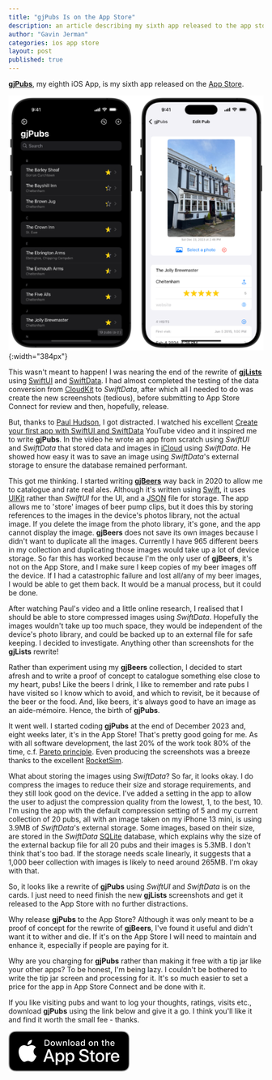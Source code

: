 ```yaml
---
title: "gjPubs Is on the App Store"
description: an article describing my sixth app released to the app store
author: "Gavin Jerman"
categories: ios app store
layout: post
published: true
---
```


[**gjPubs**](/gjPubs), my eighth iOS App, is my sixth app released on the [App Store](https://apps.apple.com/app/gjpubs/id6475642254?platform=iphone).  

![gjPubs screenshots](/images/2024-02-20-gjpubs-released-to-the-app-store-1.png){:width="384px"}


This wasn't meant to happen! I was nearing the end of the rewrite of [**gjLists**](/gjLists) using [SwiftUI](https://developer.apple.com/documentation/swiftui/) and [SwiftData](https://developer.apple.com/xcode/swiftdata/). I had almost completed the testing of the data conversion from [CloudKit](https://developer.apple.com/icloud/cloudkit/) to *SwiftData*, after which all I needed to do was create the new screenshots (tedious), before submitting to App Store Connect for review and then, hopefully, release.

But, thanks to [Paul Hudson](https://www.hackingwithswift.com/articles/263/build-your-first-app-with-swiftui-and-swiftdata), I got distracted. I watched his excellent [Create your first app with SwiftUI and SwiftData](https://www.youtube.com/watch?v=n4SCMC25BxY) YouTube video and it inspired me to write **gjPubs**. In the video he wrote an app from scratch using *SwiftUI* and *SwiftData* that stored data and images in [iCloud](https://www.apple.com/uk/icloud/) using *SwiftData*. He showed how easy it was to save an image using *SwiftData*'s external storage to ensure the database remained performant. 

This got me thinking. I started writing [**gjBeers**](/gjBeers) way back in 2020 to allow me to catalogue and rate real ales. Although it's written using [Swift](https://swift.org/), it uses [UIKit](https://developer.apple.com/documentation/uikit) rather than *SwiftUI* for the UI, and a [JSON](https://www.json.org) file for storage. The app allows me to 'store' images of beer pump clips, but it does this by storing references to the images in the device's photos library, not the actual image. If you delete the image from the photo library, it's gone, and the app cannot display the image. **gjBeers** does not save its own images because I didn't want to duplicate all the images. Currently I have 965 different beers in my collection and duplicating those images would take up a lot of device storage. So far this has worked because I'm the only user of **gjBeers**, it's not on the App Store, and I make sure I keep copies of my beer images off the device. If I had a catastrophic failure and lost all/any of my beer images, I would be able to get them back. It would be a manual process, but it could be done.

After watching Paul's video and a little online research, I realised that I should be able to store compressed images using *SwiftData*. Hopefully the images wouldn't take up too much space, they would be independent of the device's photo library, and could be backed up to an external file for safe keeping. I decided to investigate. Anything other than screenshots for the **gjLists** rewrite!

Rather than experiment using my **gjBeers** collection, I decided to start afresh and to write a proof of concept to catalogue something else close to my heart, pubs! Like the beers I drink, I like to remember and rate pubs I have visited so I know which to avoid, and which to revisit, be it because of the beer or the food. And, like beers, it's always good to have an image as an aide-mémoire. Hence, the birth of **gjPubs**.

It went well. I started coding **gjPubs** at the end of December 2023 and, eight weeks later, it's in the App Store! That's pretty good going for me. As with all software development, the last 20% of the work took 80% of the time, c.f. [Pareto principle](https://en.wikipedia.org/wiki/Pareto_principle). Even producing the screenshots was a breeze thanks to the excellent [RocketSim](https://www.rocketsim.app).

What about storing the images using *SwiftData*? So far, it looks okay. I do compress the images to reduce their size and storage requirements, and they still look good on the device. I've added a setting in the app to allow the user to adjust the compression quality from the lowest, 1, to the best, 10. I'm using the app with the default compression setting of 5 and my current collection of 20 pubs, all with an image taken on my iPhone 13 mini, is using 3.9MB of *SwiftData*'s external storage. Some images, based on their size, are stored in the *SwiftData* [SQLite](https://www.sqlite.org) database, which explains why the size of the external backup file for all 20 pubs and their images is 5.3MB. I don't think that's too bad. If the storage needs scale linearly, it suggests that a 1,000 beer collection with images is likely to need around 265MB. I'm okay with that.

So, it looks like a rewrite of **gjPubs** using *SwiftUI* and *SwiftData* is on the cards. I just need to need finish the new **gjLists** screenshots and get it released to the App Store with no further distractions.

Why release **gjPubs** to the App Store? Although it was only meant to be a proof of concept for the rewrite of **gjBeers**, I've found it useful and didn't want it to wither and die. If it's on the App Store I will need to maintain and enhance it, especially if people are paying for it.

Why are you charging for **gjPubs** rather than making it free with a tip jar like your other apps? To be honest, I'm being lazy. I couldn't be bothered to write the tip jar screen and processing for it. It's so much easier to set a price for the app in App Store Connect and be done with it.

If you like visiting pubs and want to log your thoughts, ratings, visits etc., download **gjPubs** using the link below and give it a go. I think you'll like it and find it worth the small fee - thanks.

[![download](/images/Download_on_the_App_Store_Badge_US-UK_RGB_blk_092917.svg)](https://apps.apple.com/app/gjpubs/id6475642254?platform=iphone)
